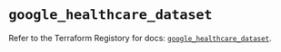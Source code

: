 # `google_healthcare_dataset`

Refer to the Terraform Registory for docs: [`google_healthcare_dataset`](https://registry.terraform.io/providers/hashicorp/google-beta/4.64.0/docs/resources/google_healthcare_dataset).
